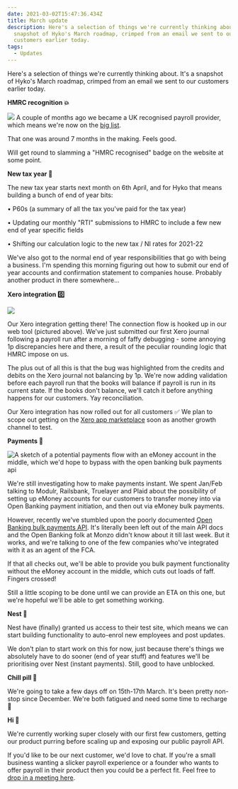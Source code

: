 ```yaml
---
date: 2021-03-02T15:47:36.434Z
title: March update
description: Here's a selection of things we're currently thinking about. It's a
  snapshot of Hyko's March roadmap, crimped from an email we sent to our
  customers earlier today.
tags:
  - Updates
---
```

Here's a selection of things we're currently thinking about. It's a snapshot of Hyko's March roadmap, crimped from an email we sent to our customers earlier today.

**HMRC recognition 💥** 

![](https://i.imgur.com/0QYRGBt.png)
A couple of months ago we became a UK recognised payroll provider, which means we're now on the [big list](https://www.gov.uk/payroll-software/paid-for-software). 

That one was around 7 months in the making. Feels good. 

Will get round to slamming a "HMRC recognised" badge on the website at some point.

**New tax year 🍾** 

The new tax year starts next month on 6th April, and for Hyko that means building a bunch of end of year bits:

• P60s (a summary of all the tax you've paid for the tax year)

• Updating our monthly "RTI" submissions to HMRC to include a few new end of year specific fields

• Shifting our calculation logic to the new tax / NI rates for 2021-22

We've also got to the normal end of year responsibilities that go with being a business. I'm spending this morning figuring out how to submit our end of year accounts and confirmation statement to companies house. Probably another product in there somewhere...

**Xero integration 0️⃣**

![](https://i.imgur.com/69rrE0I.png)

Our Xero integration getting there! The connection flow is hooked up in our web tool (pictured above). We've just submitted our first Xero journal following a payroll run after a morning of faffy debugging - some annoying 1p discrepancies here and there, a result of the peculiar rounding logic that HMRC impose on us. 

The plus out of all this is that the bug was highlighted from the credits and debits on the Xero journal not balancing by 1p. We're now adding validation before each payroll run that the books will balance if payroll is run in its current state. If the books don't balance, we'll catch it before anything happens for our customers. Yay reconciliation. 

Our Xero integration has now rolled out for all customers ✅ We plan to scope out getting on the [Xero app marketplace](https://apps.xero.com/uk) soon as another growth channel to test. 

**Payments 💸**

![A sketch of a potential payments flow with an eMoney account in the middle, which we'd hope to bypass with the open banking bulk payments api](https://i.imgur.com/3ZRdrxh.png)

We're still investigating how to make payments instant. We spent Jan/Feb talking to Modulr, Railsbank, Truelayer and Plaid about the possibility of setting up eMoney accounts for our customers to transfer money into via Open Banking payment initiation, and then out via eMoney bulk payments. 

However, recently we've stumbled upon the poorly documented [Open Banking bulk payments API](https://standards.openbanking.org.uk/customer-experience-guidelines/pis-core-journeys/bulk-batch-payments/v3-1-4/). It's literally been left out of the main API docs and the Open Banking folk at Monzo didn't know about it till last week. But it works, and we're talking to one of the few companies who've integrated with it as an agent of the FCA. 

If that all checks out, we'll be able to provide you bulk payment functionality without the eMoney account in the middle, which cuts out loads of faff. Fingers crossed!

Still a little scoping to be done until we can provide an ETA on this one, but we're hopeful we'll be able to get something working. 

**Nest 🐣**

Nest have (finally) granted us access to their test site, which means we can start building functionality to auto-enrol new employees and post updates. 

We don't plan to start work on this for now, just because there's things we absolutely have to do sooner (end of year stuff) and features we'll be prioritising over Nest (instant payments). Still, good to have  unblocked. 

**Chill pill 🧘**

We're going to take a few days off on 15th-17th March. It's been pretty non-stop since December. We're both fatigued and need some time to recharge 💪 

**Hi 👋**

We're currently working super closely with our first few customers, getting our product purring before scaling up and exposing our public payroll API.

If you'd like to be our next customer, we'd love to chat. If you're a small business wanting a slicker payroll experience or a founder who wants to offer payroll in their product then you could be a perfect fit. Feel free to [drop in a meeting here](https://calendly.com/naz-hyko/30min?back=1&month=2021-03).